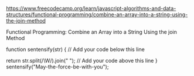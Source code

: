  https://www.freecodecamp.org/learn/javascript-algorithms-and-data-structures/functional-programming/combine-an-array-into-a-string-using-the-join-method
 
 Functional Programming: Combine an Array into a String Using the join Method
 
function sentensify(str) {
  // Add your code below this line

  return str.split(/\W/).join(" ");
  // Add your code above this line
}
sentensify("May-the-force-be-with-you");

